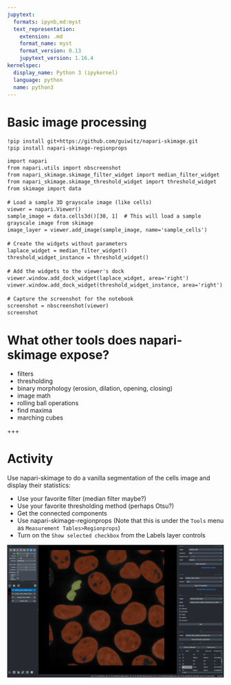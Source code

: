 ```yaml
---
jupytext:
  formats: ipynb,md:myst
  text_representation:
    extension: .md
    format_name: myst
    format_version: 0.13
    jupytext_version: 1.16.4
kernelspec:
  display_name: Python 3 (ipykernel)
  language: python
  name: python3
---
```


# Basic image processing

```{code-cell} ipython3
!pip install git+https://github.com/guiwitz/napari-skimage.git
!pip install napari-skimage-regionprops
```

```{code-cell} ipython3
import napari
from napari.utils import nbscreenshot
from napari_skimage.skimage_filter_widget import median_filter_widget
from napari_skimage.skimage_threshold_widget import threshold_widget
from skimage import data

# Load a sample 3D grayscale image (like cells)
viewer = napari.Viewer()
sample_image = data.cells3d()[30, 1]  # This will load a sample grayscale image from skimage
image_layer = viewer.add_image(sample_image, name='sample_cells')

# Create the widgets without parameters
laplace_widget = median_filter_widget()
threshold_widget_instance = threshold_widget()

# Add the widgets to the viewer's dock
viewer.window.add_dock_widget(laplace_widget, area='right')
viewer.window.add_dock_widget(threshold_widget_instance, area='right')

# Capture the screenshot for the notebook
screenshot = nbscreenshot(viewer)
screenshot
```

# What other tools does napari-skimage expose?

- filters 
- thresholding
- binary morphology (erosion, dilation, opening, closing)
- image math
- rolling ball operations
- find maxima
- marching cubes

+++

# Activity

Use napari-skimage to do a vanilla segmentation of the cells image and display their statistics:

- Use your favorite filter (median filter maybe?)
- Use your favorite thresholding method (perhaps Otsu?)
- Get the connected components
- Use napari-skimage-regionprops (Note that this is under the `Tools` menu as `Measurement Tables>Regionprops`)
- Turn on the `Show selected checkbox` from the Labels layer controls

![Example of instances segmented with vanilla processing methods in napari](./resources/napari_skimage_regionprops.png)
